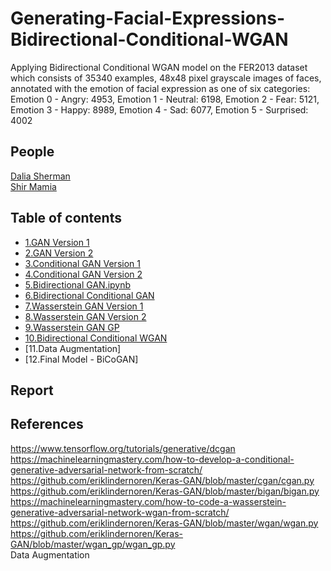 # Generating-Facial-Expressions-Bidirectional-Conditional-WGAN
Applying Bidirectional Conditional WGAN model on the FER2013 dataset which consists of 35340 examples, 48x48 pixel grayscale images of faces, annotated with the emotion of facial expression as one of six categories:
Emotion 0 - Angry: 4953,
Emotion 1 - Neutral: 6198,
Emotion 2 - Fear: 5121,
Emotion 3 - Happy: 8989,
Emotion 4 - Sad: 6077,
Emotion 5 - Surprised: 4002

## People
[Dalia Sherman](https://github.com/Dalia-Sher)  
[Shir Mamia](https://github.com/ShirMamia)  

## Table of contents
* [1.GAN Version 1](https://github.com/Dalia-Sher/Generating-Facial-Expressions-Bidirectional-Conditional-WGAN/blob/main/01.GAN_Version_1.ipynb)  
* [2.GAN Version 2](https://github.com/Dalia-Sher/Generating-Facial-Expressions-Bidirectional-Conditional-WGAN/blob/main/02.GAN_Version_2.ipynb)  
* [3.Conditional GAN Version 1](https://github.com/Dalia-Sher/Generating-Facial-Expressions-Bidirectional-Conditional-WGAN/blob/main/03.Conditional_GAN_Version_1.ipynb)  
* [4.Conditional GAN Version 2](https://github.com/Dalia-Sher/Generating-Facial-Expressions-Bidirectional-Conditional-WGAN/blob/main/04.Conditional_GAN_Version_2.ipynb)  
* [5.Bidirectional GAN.ipynb](https://github.com/Dalia-Sher/Generating-Facial-Expressions-Bidirectional-Conditional-WGAN/blob/main/05.Bidirectional_GAN.ipynb)  
* [6.Bidirectional Conditional GAN](https://github.com/Dalia-Sher/Generating-Facial-Expressions-Bidirectional-Conditional-WGAN/blob/main/06.Bidirectional_Conditional_GAN.ipynb)  
* [7.Wasserstein GAN Version 1](https://github.com/Dalia-Sher/Generating-Facial-Expressions-Bidirectional-Conditional-WGAN/blob/main/07.Wasserstein_GAN_Version_1.ipynb)  
* [8.Wasserstein GAN Version 2](https://github.com/Dalia-Sher/Generating-Facial-Expressions-Bidirectional-Conditional-WGAN/blob/main/08.Wasserstein_GAN_Version_2.ipynb)  
* [9.Wasserstein GAN GP](https://github.com/Dalia-Sher/Generating-Facial-Expressions-Bidirectional-Conditional-WGAN/blob/main/09.Wasserstein_GAN_GP.ipynb)  
* [10.Bidirectional Conditional WGAN](https://github.com/Dalia-Sher/Generating-Facial-Expressions-Bidirectional-Conditional-WGAN/blob/main/10.Bidirectional_Conditional_WGAN.ipynb)  
* [11.Data Augmentation]  
* [12.Final Model - BiCoGAN]

## Report

## References
https://www.tensorflow.org/tutorials/generative/dcgan  
https://machinelearningmastery.com/how-to-develop-a-conditional-generative-adversarial-network-from-scratch/  
https://github.com/eriklindernoren/Keras-GAN/blob/master/cgan/cgan.py  
https://github.com/eriklindernoren/Keras-GAN/blob/master/bigan/bigan.py  
https://machinelearningmastery.com/how-to-code-a-wasserstein-generative-adversarial-network-wgan-from-scratch/  
https://github.com/eriklindernoren/Keras-GAN/blob/master/wgan/wgan.py  
https://github.com/eriklindernoren/Keras-GAN/blob/master/wgan_gp/wgan_gp.py  
Data Augmentation
